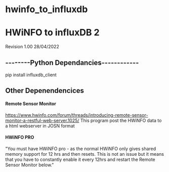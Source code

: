 # hwinfo_to_influxdb
# HWiNFO to influxDB 2
Revision 1.00 28/04/2022

## --------Python Dependancies------------
pip install influxdb_client

## Other Depenendencices
#### Remote Sensor Monitor
https://www.hwinfo.com/forum/threads/introducing-remote-sensor-monitor-a-restful-web-server.1025/
This program post the HWiNFO data to a html webserver in JOSN format



#### HWiNFO PRO
"You must have HWiNFO pro - as the normal HWiNFO only gives shared memory support for 12 hrs and then resets. This is not an issue but it means that you have to constantly enable it every 12hrs and restart the Remote Sensor Monitor below."
